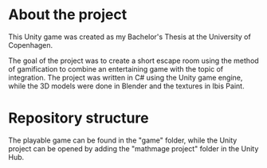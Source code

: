 # About the project

This Unity game was created as my Bachelor's Thesis at the University of Copenhagen.

The goal of the project was to create a short escape room using the method of gamification to combine an entertaining game with the topic of integration. The project was written in C# using the Unity game engine, while the 3D models were done in Blender and the textures in Ibis Paint.

# Repository structure

The playable game can be found in the "game" folder, while the Unity project can be opened by adding the "mathmage project" folder in the Unity Hub.
